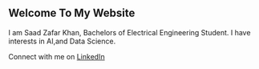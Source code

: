 ## Welcome To My Website

I am Saad Zafar Khan, Bachelors of Electrical Engineering Student. I have interests in AI,and Data Science.

Connect with me on [LinkedIn](https://www.linkedin.com/in/saad-zafar-khan-61a366196)

